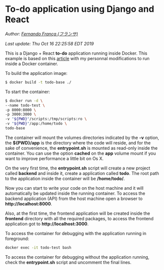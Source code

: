 # To-do application using Django and React
*Author: [Fernando França (フランサ)](https://github.com/furansa/django-react-todo-app)*

*Last update: Thu Oct  16 22:25:58 EDT 2019*

This is a Django + React **to-do** application running inside Docker. This example 
is based on this [article](https://scotch.io/tutorials/build-a-to-do-application-using-django-and-react) 
with my personnal modifications to run inside a Docker container.

To build the application image:
```bash
$ docker build -t todo-base ./
```

To start the container:
```bash
$ docker run -d \
--name todo-test \
-p 8000:8000 \
-p 3000:3000 \
-v "${PWD}"/scripts:/tmp/scripts:ro \
-v "${PWD}"/app:/home/todo \
todo-base
```

The container will mount the volumes directories indicated by the **-v** option, 
the **${PWD}/app** is the directory where the code will reside, and for the sake 
of convenience, the **entrypoint.sh** is mounted as read-only inside the container. 
You can use the option **cached** on the **app** volume mount if you want to improve 
performance a little bit on Os X.

On the very first time, the **entrypoint.sh** script will create a new project 
called **backend** and inside it, create a application called **todo**. The root 
path to the application inside the container will be **/home/todo/**.

Now you can start to write your code on the host machine and it will automatically 
be updated inside the running container. To access the backend application (API) 
from the host machine open a browser to **http://localhost:8000**.

Also, at the first time, the frontend application will be created inside the 
**frontend** directory with all the required packages, to access the frontend 
application got to **http://localhost:3000**.

To access the container for debugging with the application running in foreground:
```bash
docker exec -it todo-test bash
```

To access the container for debugging without the application running, check the 
**entrypoint.sh** script and uncomment the final lines.
